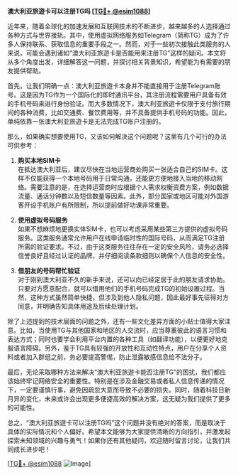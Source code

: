 **澳大利亚旅遊卡可以注册TG吗 [[TG💪+ @esim1088](https://t.me/s/esim1088)]**

近年来，随着全球化的加速发展和互联网技术的不断进步，越来越多的人选择通过各种方式与世界接轨。其中，使用虚拟网络服务如Telegram（简称TG）成为了许多人保持联系、获取信息的重要手段之一。然而，对于一些初次接触此类服务的人来说，可能会遇到诸如“澳大利亚旅遊卡是否能用来注册TG”这样的疑问。本文将从多个角度出发，详细解答这一问题，并探讨相关背景知识，希望能为有需要的朋友提供帮助。

首先，让我们明确一点：澳大利亚旅遊卡本身并不能直接用于注册Telegram账号。这是因为TG作为一个国际化的即时通讯平台，其注册流程需要用户具备有效的手机号码来进行身份验证。而大多数情况下，澳大利亚旅遊卡仅限于支付旅行期间的各种消费，比如交通费、餐饮费用等，并不具备提供手机号码的功能。因此，单纯依靠一张澳大利亚旅遊卡是无法完成TG账户注册的。

那么，如果确实想要使用TG，又该如何解决这个问题呢？这里有几个可行的办法可供参考：

1. **购买本地SIM卡**  
   在抵达澳大利亚后，建议尽快在当地运营商处购买一张适合自己的SIM卡。这样不仅能获得一个本地号码用于日常沟通，还能更方便地接入当地的移动网络。需要注意的是，在选择运营商时应根据个人需求权衡资费方案，例如数据流量、通话分钟数以及短信数量等因素。此外，部分国家或地区可能对外国游客开设手机账户有所限制，所以提前做好功课非常重要。

2. **使用虚拟号码服务**  
   如果不想麻烦地更换实体SIM卡，也可以考虑采用某些第三方提供的虚拟号码服务。这类服务通常允许用户在线申请临时性的国际号码，从而满足TG注册所需的验证要求。不过，由于这类服务往往存在一定的安全风险，请务必选择信誉良好且经过认证的品牌，并仔细阅读条款细则以确保个人信息的安全性。

3. **借朋友的号码帮忙验证**  
   对于刚到澳大利亚不久的新手来说，还可以向已经定居于此的朋友请求协助。只要对方愿意配合，就可以借用他们的手机号码完成TG的初始设置过程。当然，这种方式虽然简单快捷，但涉及到他人隐私问题，因此最好事先征得对方同意，并明确告知具体用途及后续处理计划。

除了上述提到的技术层面的问题之外，还有一些文化差异方面的小贴士值得大家注意。比如，当使用TG与其他国家和地区的人交流时，应当尊重彼此的语言习惯和表达方式；同时也要学会利用平台内置的各种工具（如翻译功能），以便更好地克服语言障碍。另外，鉴于TG具有较强的开放性和互动性特点，用户在分享个人资料或者加入群组之前，务必要提高警惕，防止泄露敏感信息给不法分子。

最后，无论采取哪种方法来解决“澳大利亚旅遊卡能否注册TG”的困扰，我们都应该始终牢记网络安全的重要性。特别是在涉及金融交易或者私人信息传递的情况下，一定要谨慎行事，避免因疏忽大意而导致不必要的损失。同时，随着科技日新月异的变化，未来或许会出现更多便捷高效的解决方案，这无疑为我们提供了更多的可能性。

总之，“澳大利亚旅遊卡可以注册TG吗”这个问题并没有绝对的答案，而是取决于具体的实际情况和个人偏好。希望本文能够为大家提供清晰的方向指引，并激发起探索未知领域的兴趣与勇气！如果你还有其他疑问，欢迎随时留言讨论，让我们共同成长进步吧！

[[TG💪+ @esim1088](https://t.me/s/esim1088) ![Image](https://i.postimg.cc/4NQfJmqS/Snipaste-2025-05-13-00-14-12.png)]